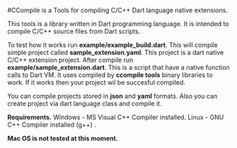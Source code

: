 #CCompile is a Tools for compiling C/C++ Dart language native extensions.

This tools is a library written in Dart programming language.
It is intended to compile C/C++ source files from Dart scripts.

To test how it works run **example/example_build.dart**.
This will compile simple project called **sample_extension.yaml**.
This project is a dart native C/C++ extension project.
After compile run **example/sample_extension.dart**.
This is a script that have a native function calls to Dart VM.
It uses compiled by **ccompile tools** binary libraries to work.
If it works then your project wil be succesful compiled.

You can compile projects stored in **json** and **yaml** formats.
Also you can create project via dart language class and compile it.

**Requirements.**
Windows - MS Visual C++ Compiler installed.
Linux - GNU C++ Compiler installed (g++) .

**Mac OS is not tested at this moment.**